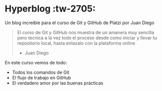 # Hyperblog :tw-2705:  
Un blog increíble para el curso de Git y GitHub de Platzi por Juan Diego
> El curso de Git y GitHub nos muestra de un amanera muy sencilla pero tecnica a la vez todo el proceso desde como iniciar y llevar tu repositorio local, hasta enlazalo con la plataforma online
> - Juan Diego

En este curso vemos de todo:
- Todos los comandos de Git
- El flujo de trabajo en GitHub
- El verdadero amor por las buenas prácticas
